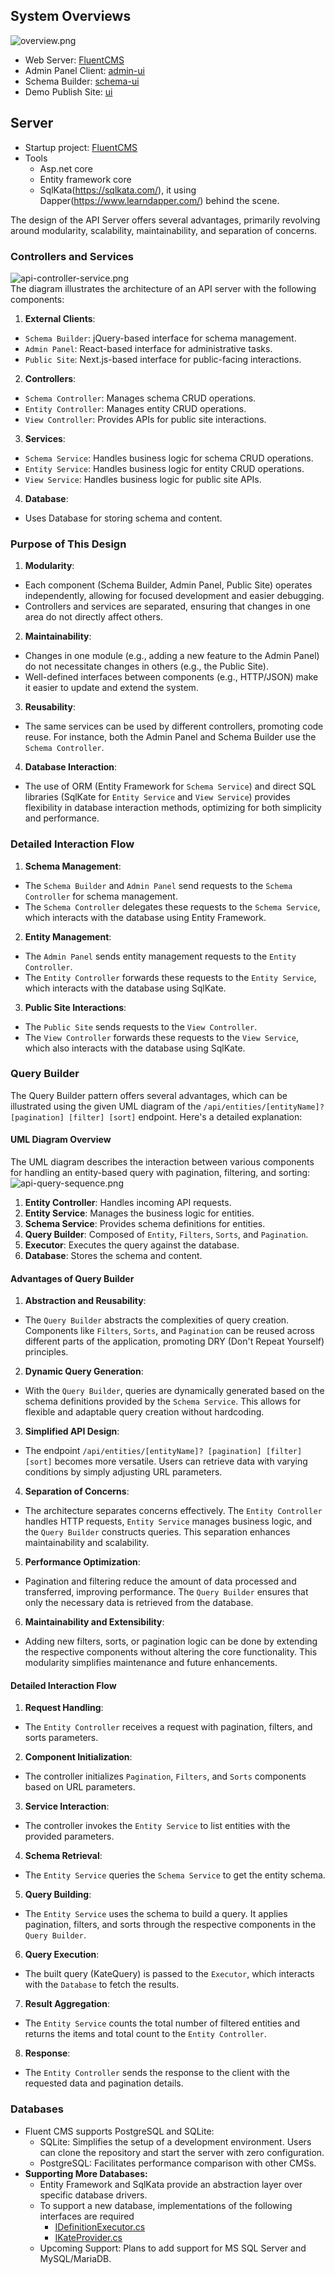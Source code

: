
## System Overviews
![overview.png](diagrams%2Foverview.png)
- Web Server: [FluentCMS](..%2Fserver%2FFluentCMS)
- Admin Panel Client: [admin-ui](..%2Fadmin-ui)
- Schema Builder: [schema-ui](..%2Fserver%2FFluentCMS%2Fwwwroot%2Fschema-ui)
- Demo Publish Site: [ui](..%2Fui)
## Server
- Startup project:  [FluentCMS](..%2Fserver%2FFluentCMS)
- Tools
  - Asp.net core
  - Entity framework core
  - SqlKata(https://sqlkata.com/), it using Dapper(https://www.learndapper.com/) behind the scene.

The design of the API Server offers several advantages, primarily revolving around modularity, scalability, maintainability, and separation of concerns. 

### Controllers and Services 
![api-controller-service.png](diagrams%2Fapi-controller-service.png)  
The diagram illustrates the architecture of an API server with the following components:

1. **External Clients**:
  - `Schema Builder`: jQuery-based interface for schema management.
  - `Admin Panel`: React-based interface for administrative tasks.
  - `Public Site`: Next.js-based interface for public-facing interactions.

2. **Controllers**:
  - `Schema Controller`: Manages schema CRUD operations.
  - `Entity Controller`: Manages entity CRUD operations.
  - `View Controller`: Provides APIs for public site interactions.

3. **Services**:
  - `Schema Service`: Handles business logic for schema CRUD operations.
  - `Entity Service`: Handles business logic for entity CRUD operations.
  - `View Service`: Handles business logic for public site APIs.

4. **Database**:
  - Uses Database for storing schema and content.

### Purpose of This Design

1. **Modularity**:
  - Each component (Schema Builder, Admin Panel, Public Site) operates independently, allowing for focused development and easier debugging.
  - Controllers and services are separated, ensuring that changes in one area do not directly affect others.

2. **Maintainability**:
  - Changes in one module (e.g., adding a new feature to the Admin Panel) do not necessitate changes in others (e.g., the Public Site).
  - Well-defined interfaces between components (e.g., HTTP/JSON) make it easier to update and extend the system.

3. **Reusability**:
  - The same services can be used by different controllers, promoting code reuse. For instance, both the Admin Panel and Schema Builder use the `Schema Controller`.

4. **Database Interaction**:
  - The use of ORM (Entity Framework for `Schema Service`) and direct SQL libraries (SqlKate for `Entity Service` and `View Service`) provides flexibility in database interaction methods, optimizing for both simplicity and performance.

### Detailed Interaction Flow

1. **Schema Management**:
  - The `Schema Builder` and `Admin Panel` send requests to the `Schema Controller` for schema management.
  - The `Schema Controller` delegates these requests to the `Schema Service`, which interacts with the database using Entity Framework.

2. **Entity Management**:
  - The `Admin Panel` sends entity management requests to the `Entity Controller`.
  - The `Entity Controller` forwards these requests to the `Entity Service`, which interacts with the database using SqlKate.

3. **Public Site Interactions**:
  - The `Public Site` sends requests to the `View Controller`.
  - The `View Controller` forwards these requests to the `View Service`, which also interacts with the database using SqlKate.


### Query Builder 
The Query Builder pattern offers several advantages, which can be illustrated using the given UML diagram of the `/api/entities/[entityName]? [pagination] [filter] [sort]` endpoint. Here's a detailed explanation:

#### UML Diagram Overview

The UML diagram describes the interaction between various components for handling an entity-based query with pagination, filtering, and sorting:
![api-query-sequence.png](diagrams%2Fapi-query-sequence.png)
1. **Entity Controller**: Handles incoming API requests.
2. **Entity Service**: Manages the business logic for entities.
3. **Schema Service**: Provides schema definitions for entities.
4. **Query Builder**: Composed of `Entity`, `Filters`, `Sorts`, and `Pagination`.
5. **Executor**: Executes the query against the database.
6. **Database**: Stores the schema and content.

#### Advantages of Query Builder

1. **Abstraction and Reusability**:
  - The `Query Builder` abstracts the complexities of query creation. Components like `Filters`, `Sorts`, and `Pagination` can be reused across different parts of the application, promoting DRY (Don't Repeat Yourself) principles.

2. **Dynamic Query Generation**:
  - With the `Query Builder`, queries are dynamically generated based on the schema definitions provided by the `Schema Service`. This allows for flexible and adaptable query creation without hardcoding.

3. **Simplified API Design**:
  - The endpoint `/api/entities/[entityName]? [pagination] [filter] [sort]` becomes more versatile. Users can retrieve data with varying conditions by simply adjusting URL parameters.

4. **Separation of Concerns**:
  - The architecture separates concerns effectively. The `Entity Controller` handles HTTP requests, `Entity Service` manages business logic, and the `Query Builder` constructs queries. This separation enhances maintainability and scalability.

5. **Performance Optimization**:
  - Pagination and filtering reduce the amount of data processed and transferred, improving performance. The `Query Builder` ensures that only the necessary data is retrieved from the database.

6. **Maintainability and Extensibility**:
  - Adding new filters, sorts, or pagination logic can be done by extending the respective components without altering the core functionality. This modularity simplifies maintenance and future enhancements.

#### Detailed Interaction Flow

1. **Request Handling**:
  - The `Entity Controller` receives a request with pagination, filters, and sorts parameters.

2. **Component Initialization**:
  - The controller initializes `Pagination`, `Filters`, and `Sorts` components based on URL parameters.

3. **Service Interaction**:
  - The controller invokes the `Entity Service` to list entities with the provided parameters.

4. **Schema Retrieval**:
  - The `Entity Service` queries the `Schema Service` to get the entity schema.

5. **Query Building**:
  - The `Entity Service` uses the schema to build a query. It applies pagination, filters, and sorts through the respective components in the `Query Builder`.

6. **Query Execution**:
  - The built query (KateQuery) is passed to the `Executor`, which interacts with the `Database` to fetch the results.

7. **Result Aggregation**:
  - The `Entity Service` counts the total number of filtered entities and returns the items and total count to the `Entity Controller`.

8. **Response**:
  - The `Entity Controller` sends the response to the client with the requested data and pagination details.
### Databases
- Fluent CMS supports PostgreSQL and SQLite:
  - SQLite: Simplifies the setup of a development environment. Users can clone the repository and start the server with zero configuration.
  - PostgreSQL: Facilitates performance comparison with other CMSs.
- **Supporting More Databases:**
  - Entity Framework and SqlKata provide an abstraction layer over specific database drivers.
  - To support a new database, implementations of the following interfaces are required
    - [IDefinitionExecutor.cs](..%2Fserver%2FUtils%2FDataDefinitionExecutor%2FIDefinitionExecutor.cs)
    - [IKateProvider.cs](..%2Fserver%2FUtils%2FKateQueryExecutor%2FIKateProvider.cs)
  - Upcoming Support: Plans to add support for MS SQL Server and MySQL/MariaDB.